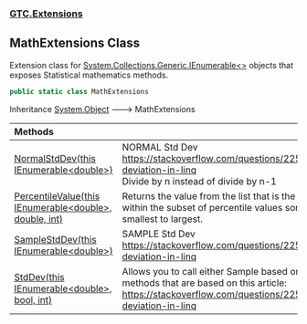 ### [GTC.Extensions](GTC.Extensions.md 'GTC.Extensions')

## MathExtensions Class

Extension class for [System.Collections.Generic.IEnumerable&lt;&gt;](https://docs.microsoft.com/en-us/dotnet/api/System.Collections.Generic.IEnumerable-1 'System.Collections.Generic.IEnumerable`1') objects that exposes Statistical mathematics methods.

```csharp
public static class MathExtensions
```

Inheritance [System.Object](https://docs.microsoft.com/en-us/dotnet/api/System.Object 'System.Object') &#129106; MathExtensions

| Methods | |
| :--- | :--- |
| [NormalStdDev(this IEnumerable&lt;double&gt;)](GTC.Extensions.MathExtensions.NormalStdDev(thisSystem.Collections.Generic.IEnumerable_double_).md 'GTC.Extensions.MathExtensions.NormalStdDev(this System.Collections.Generic.IEnumerable<double>)') | NORMAL Std Dev<br/>https://stackoverflow.com/questions/2253874/standard-deviation-in-linq  <br/>Divide by n instead of divide by n-1 |
| [PercentileValue(this IEnumerable&lt;double&gt;, double, int)](GTC.Extensions.MathExtensions.PercentileValue(thisSystem.Collections.Generic.IEnumerable_double_,double,int).md 'GTC.Extensions.MathExtensions.PercentileValue(this System.Collections.Generic.IEnumerable<double>, double, int)') | Returns the value from the list that is the largest value<br/>within the subset of percentile values sorted by<br/>smallest to largest. |
| [SampleStdDev(this IEnumerable&lt;double&gt;)](GTC.Extensions.MathExtensions.SampleStdDev(thisSystem.Collections.Generic.IEnumerable_double_).md 'GTC.Extensions.MathExtensions.SampleStdDev(this System.Collections.Generic.IEnumerable<double>)') | SAMPLE Std Dev<br/>https://stackoverflow.com/questions/2253874/standard-deviation-in-linq |
| [StdDev(this IEnumerable&lt;double&gt;, bool, int)](GTC.Extensions.MathExtensions.StdDev(thisSystem.Collections.Generic.IEnumerable_double_,bool,int).md 'GTC.Extensions.MathExtensions.StdDev(this System.Collections.Generic.IEnumerable<double>, bool, int)') | Allows you to call either Sample based or Normal Std Dev methods that are based on this article:<br/>https://stackoverflow.com/questions/2253874/standard-deviation-in-linq |
